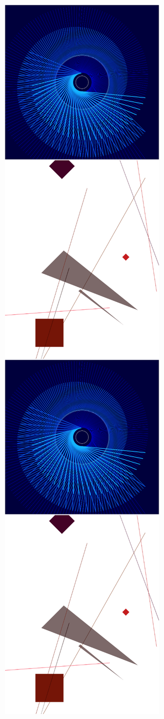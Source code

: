 ![Изображение Mandala](https://github.com/Buliash11/cs101/blob/master/mandala.PNG)
![Изображение Abs](https://github.com/Buliash11/cs101/blob/master/abs.PNG)
![Изображение Mandala](mandala.PNG)
![Изображение Abs](abs.PNG)
